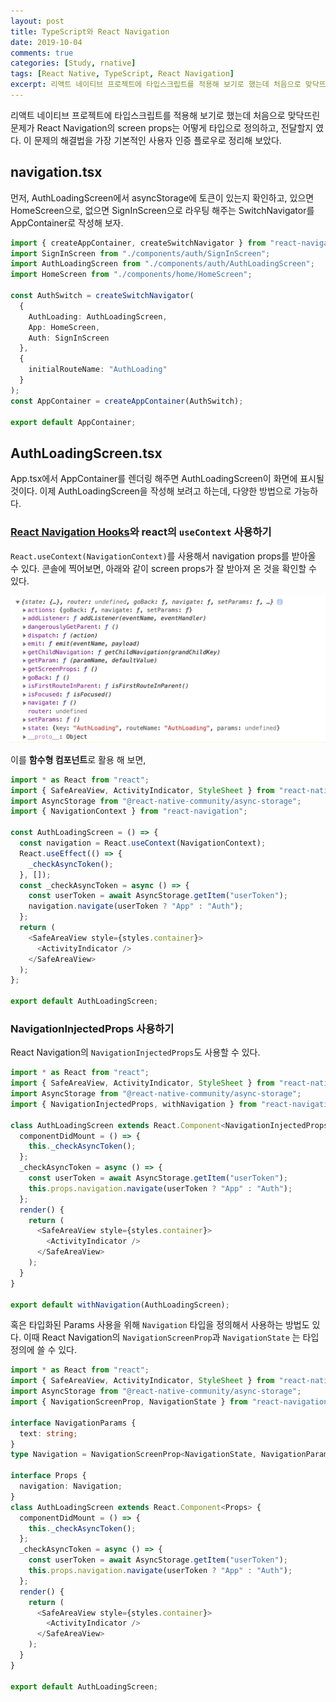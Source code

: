 ```yaml
---
layout: post
title: TypeScript와 React Navigation
date: 2019-10-04
comments: true
categories: [Study, rnative]
tags: [React Native, TypeScript, React Navigation]
excerpt: 리액트 네이티브 프로젝트에 타입스크립트를 적용해 보기로 했는데 처음으로 맞닥뜨린 문제가 React Navigation의 screen props는 어떻게 타입으로 정의하고, 전달할지 였다. 이 문제의 해결법을 가장 기본적인 사용자 인증 플로우로 정리해 보았다.
---
```


리액트 네이티브 프로젝트에 타입스크립트를 적용해 보기로 했는데 처음으로 맞닥뜨린 문제가 React Navigation의 screen props는 어떻게 타입으로 정의하고, 전달할지 였다. 이 문제의 해결법을 가장 기본적인 사용자 인증 플로우로 정리해 보았다.

## navigation.tsx

먼저, AuthLoadingScreen에서 asyncStorage에 토큰이 있는지 확인하고, 있으면 HomeScreen으로, 없으면 SignInScreen으로 라우팅 해주는 SwitchNavigator를 AppContainer로 작성해 보자.

```typescript
import { createAppContainer, createSwitchNavigator } from "react-navigation";
import SignInScreen from "./components/auth/SignInScreen";
import AuthLoadingScreen from "./components/auth/AuthLoadingScreen";
import HomeScreen from "./components/home/HomeScreen";

const AuthSwitch = createSwitchNavigator(
  {
    AuthLoading: AuthLoadingScreen,
    App: HomeScreen,
    Auth: SignInScreen
  },
  {
    initialRouteName: "AuthLoading"
  }
);
const AppContainer = createAppContainer(AuthSwitch);

export default AppContainer;
```

## AuthLoadingScreen.tsx

App.tsx에서 AppContainer를 렌더링 해주면 AuthLoadingScreen이 화면에 표시될 것이다. 이제 AuthLoadingScreen을 작성해 보려고 하는데, 다양한 방법으로 가능하다.

### [React Navigation Hooks](https://github.com/react-navigation/hooks)와 react의 `useContext` 사용하기

`React.useContext(NavigationContext)`를 사용해서 navigation props를 받아올 수 있다.
콘솔에 찍어보면, 아래와 같이 screen props가 잘 받아져 온 것을 확인할 수 있다.

![navigation](/images/navigation.png "navigation")

이를 **함수형 컴포넌트**로 활용 해 보면,

```typescript
import * as React from "react";
import { SafeAreaView, ActivityIndicator, StyleSheet } from "react-native";
import AsyncStorage from "@react-native-community/async-storage";
import { NavigationContext } from "react-navigation";

const AuthLoadingScreen = () => {
  const navigation = React.useContext(NavigationContext);
  React.useEffect(() => {
    _checkAsyncToken();
  }, []);
  const _checkAsyncToken = async () => {
    const userToken = await AsyncStorage.getItem("userToken");
    navigation.navigate(userToken ? "App" : "Auth");
  };
  return (
    <SafeAreaView style={styles.container}>
      <ActivityIndicator />
    </SafeAreaView>
  );
};

export default AuthLoadingScreen;
```

### NavigationInjectedProps 사용하기

React Navigation의 `NavigationInjectedProps`도 사용할 수 있다.

```typescript
import * as React from "react";
import { SafeAreaView, ActivityIndicator, StyleSheet } from "react-native";
import AsyncStorage from "@react-native-community/async-storage";
import { NavigationInjectedProps, withNavigation } from "react-navigation";

class AuthLoadingScreen extends React.Component<NavigationInjectedProps> {
  componentDidMount = () => {
    this._checkAsyncToken();
  };
  _checkAsyncToken = async () => {
    const userToken = await AsyncStorage.getItem("userToken");
    this.props.navigation.navigate(userToken ? "App" : "Auth");
  };
  render() {
    return (
      <SafeAreaView style={styles.container}>
        <ActivityIndicator />
      </SafeAreaView>
    );
  }
}

export default withNavigation(AuthLoadingScreen);
```

혹은 타입화된 Params 사용을 위해 `Navigation` 타입을 정의해서 사용하는 방법도 있다. 이때 React Navigation의 `NavigationScreenProp`과 `NavigationState` 는 타입정의에 쓸 수 있다.

```typescript
import * as React from "react";
import { SafeAreaView, ActivityIndicator, StyleSheet } from "react-native";
import AsyncStorage from "@react-native-community/async-storage";
import { NavigationScreenProp, NavigationState } from "react-navigation";

interface NavigationParams {
  text: string;
}
type Navigation = NavigationScreenProp<NavigationState, NavigationParams>;

interface Props {
  navigation: Navigation;
}
class AuthLoadingScreen extends React.Component<Props> {
  componentDidMount = () => {
    this._checkAsyncToken();
  };
  _checkAsyncToken = async () => {
    const userToken = await AsyncStorage.getItem("userToken");
    this.props.navigation.navigate(userToken ? "App" : "Auth");
  };
  render() {
    return (
      <SafeAreaView style={styles.container}>
        <ActivityIndicator />
      </SafeAreaView>
    );
  }
}

export default AuthLoadingScreen;
```
